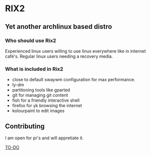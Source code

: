 # RIX2
## Yet another archlinux based distro
### Who should use Rix2
Experienced linux users willing to use linux everywhere like in internet café's.
Regular linux users needing a recovery media.
### What is included in Rix2
- close to default swaywm configuration for max performance.
- ly-dm
- partitoning tools like gparted
- git for managing git content
- fish for a friendly interactive shell
- firefox for yk browsing the internet
- kolourpaint to edit images
## Contributing
I am open for pr's and will appretiate it.
  
[TO-DO](https://github.com/abdrsk/Rix2/blob/master/TO-DO.md)
